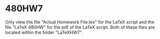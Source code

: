 480HW7
======
Only view the file "Actual Homework File.tex" for the LaTeX script and the file "LaTeX 480HW" for the pdf of the LaTeX script.
Both of these files are located within the folder "LaTeXHW7".
